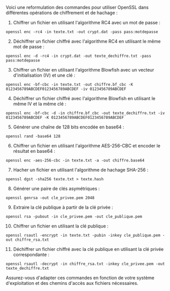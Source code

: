 Voici une reformulation des commandes pour utiliser OpenSSL dans différentes opérations de chiffrement et de hachage :

1. Chiffrer un fichier en utilisant l'algorithme RC4 avec un mot de passe :
```
openssl enc -rc4 -in texte.txt -out crypt.dat -pass pass:motdepasse
```

2. Déchiffrer un fichier chiffré avec l'algorithme RC4 en utilisant le même mot de passe :
```
openssl enc -d -rc4 -in crypt.dat -out texte_dechiffre.txt -pass pass:motdepasse
```

3. Chiffrer un fichier en utilisant l'algorithme Blowfish avec un vecteur d'initialisation (IV) et une clé :
```
openssl enc -bf-cbc -in texte.txt -out chiffre.bf_cbc -K 0123456789ABCDEF0123456789ABCDEF -iv 0123456789ABCDEF
```

4. Déchiffrer un fichier chiffré avec l'algorithme Blowfish en utilisant le même IV et la même clé :
```
openssl enc -bf-cbc -d -in chiffre.bf_cbc -out texte_dechiffre.txt -iv 0123456789ABCDEF -K 0123456789ABCDEF0123456789ABCDEF
```

5. Générer une chaîne de 128 bits encodée en base64 :
```
openssl rand -base64 128
```

6. Chiffrer un fichier en utilisant l'algorithme AES-256-CBC et encoder le résultat en base64 :
```
openssl enc -aes-256-cbc -in texte.txt -a -out chiffre.base64
```

7. Hacher un fichier en utilisant l'algorithme de hachage SHA-256 :
```
openssl dgst -sha256 texte.txt > texte.hash
```

8. Générer une paire de clés asymétriques :
```
openssl genrsa -out cle_privee.pem 2048
```

9. Extraire la clé publique à partir de la clé privée :
```
openssl rsa -pubout -in cle_privee.pem -out cle_publique.pem
```

10. Chiffrer un fichier en utilisant la clé publique :
```
openssl rsautl -encrypt -in texte.txt -pubin -inkey cle_publique.pem -out chiffre_rsa.txt
```

11. Déchiffrer un fichier chiffré avec la clé publique en utilisant la clé privée correspondante :
```
openssl rsautl -decrypt -in chiffre_rsa.txt -inkey cle_privee.pem -out texte_dechiffre.txt
```

Assurez-vous d'adapter ces commandes en fonction de votre système d'exploitation et des chemins d'accès aux fichiers nécessaires.
